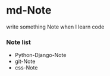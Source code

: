 # md-Note
write something Note when I learn code

### Note list
- Python-Django-Note
- git-Note
- css-Note



